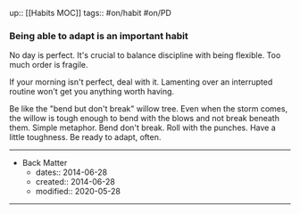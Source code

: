 up:: [[Habits MOC]]
tags:: #on/habit #on/PD 

### Being able to adapt is an important habit
No day is perfect. It's crucial to balance discipline with being flexible. Too much order is fragile. 

If your morning isn't perfect, deal with it. Lamenting over an interrupted routine won't get you anything worth having.

Be like the "bend but don't break" willow tree. Even when the storm comes, the willow is tough enough to bend with the blows and not break beneath them. Simple metaphor. Bend don't break. Roll with the punches. Have a little toughness. Be ready to adapt, often. 

---

- Back Matter
	- dates:: 2014-06-28
	- created:: 2014-06-28
	- modified:: 2020-05-28

---